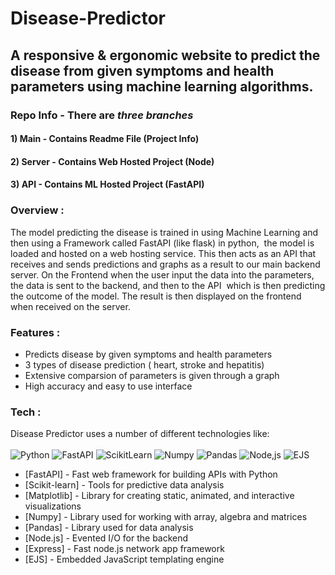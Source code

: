 # Disease-Predictor

## A responsive & ergonomic website to predict the disease from given symptoms and health parameters using machine learning algorithms.

### Repo Info - There are *three branches*

#### 1) Main - Contains Readme File (Project Info)
#### 2) Server - Contains Web Hosted Project (Node)
#### 3) API - Contains ML Hosted Project (FastAPI)

### Overview :
The model predicting the disease is trained in using Machine Learning and then using a Framework called FastAPI (like flask) in python,  the model is loaded and hosted on a web hosting service. This then acts as an API that receives and sends predictions and graphs as a result to our main backend server. On the Frontend when the user input the data into the parameters, the data is sent to the backend, and then to the API  which is then predicting the outcome of the model. The result is then displayed on the frontend when received on the server.

### Features :

- Predicts disease by given symptoms and health parameters
- 3 types of disease prediction ( heart, stroke and hepatitis)
- Extensive comparsion of parameters is given through a graph
- High accuracy and easy to use interface

### Tech :

Disease Predictor uses a number of different technologies like: <br/> <br/>
![Python](https://api.iconify.design/akar-icons/python-fill.svg?color=white&width=50&height=50)
![FastAPI](https://api.iconify.design/simple-icons/fastapi.svg?color=white&width=50&height=50)
![ScikitLearn](https://api.iconify.design/simple-icons/scikitlearn.svg?color=white&width=50&height=50)
![Numpy](https://api.iconify.design/file-icons/numpy.svg?color=white&width=50&height=50)
![Pandas](https://api.iconify.design/simple-icons/pandas.svg?color=white&width=50&height=50)
![Node,js](https://api.iconify.design/akar-icons/node-fill.svg?color=white&width=50&height=50)
![EJS](https://api.iconify.design/file-icons/ejs.svg?color=white&width=50&height=50)
- [FastAPI] - Fast web framework for building APIs with Python
- [Scikit-learn] - Tools for predictive data analysis
- [Matplotlib] - Library for creating static, animated, and interactive visualizations
- [Numpy] -  Library used for working with array, algebra and matrices
- [Pandas] - Library used for data analysis
- [Node.js] - Evented I/O for the backend
- [Express] - Fast node.js network app framework 
- [EJS] - Embedded JavaScript templating engine
